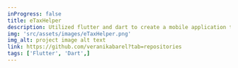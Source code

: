 ```yaml
---
inProgress: false
title: eTaxHelper
description: Utilized flutter and dart to create a mobile application to estimate the taxes employee’s owe and ways to save
img: 'src/assets/images/eTaxHelper.png'
img_alt: project image alt text
link: https://github.com/veranikabarel?tab=repositories
tags: ['Flutter', 'Dart',]
---
```

